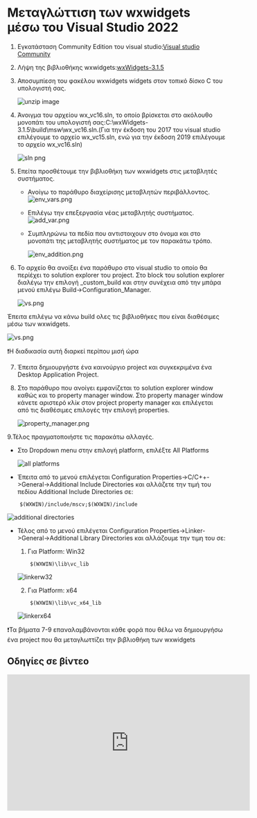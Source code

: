 # Μεταγλώττιση των wxwidgets μέσω του Visual Studio 2022

1. Εγκατάσταση Community Edition του visual studio:[Visual studio Community](https://visualstudio.microsoft.com/thank-you-downloading-visual-studio/?sku=Community&rel=17)

2. Λήψη της βιβλιοθήκης wxwidgets:[wxWidgets-3.1.5](https://github.com/wxWidgets/wxWidgets/releases/download/v3.1.5/wxWidgets-3.1.5.zip)

3. Αποσυμπίεση του φακέλου wxwidgets widgets στον τοπικό δίσκο C του υπολογιστή σας.

    ![unzip image](./vs_wxwidgets_src/unzipwx.png)

4. Άνοιγμα του αρχείου wx_vc16.sln, το οποίο βρίσκεται στο ακόλουθο μονοπάτι του υπολογιστή σας:C:\wxWidgets-3.1.5\build\msw\wx_vc16.sln.(Για την έκδοση του 2017 του visual studio επιλέγουμε το αρχείο wx_vc15.sln, ενώ για την έκδοση 2019 επιλέγουμε το αρχείο wx_vc16.sln)

    ![sln png](./vs_wxwidgets_src/sln_selection.png)

5. Επείτα προσθέτουμε την βιβλιοθήκη των wxwidgets στις μεταβλητές συστήματος.

    * Ανοίγω το παράθυρο διαχείρισης μεταβλητών περιβάλλοντος.
        ![env_vars.png](./vs_wxwidgets_src/enviromental_vars.png)
    

    * Επιλέγω την επεξεργασία νέας μεταβλητής συστήματος.
        ![add_var.png](./vs_wxwidgets_src/edit_env_var.png)
    
    * Συμπληρώνω τα πεδία που αντιστοιχουν στο όνομα και στο μονοπάτι της μεταβλητής συστήματος με τον παρακάτω τρόπο.

        ![env_addition.png](./vs_wxwidgets_src/wxwidgets_sys_var.png)

6. Το αρχείο θα ανοίξει ένα παράθυρο στο visual studio το οποίο θα περίέχει το solution explorer του project. Στο block του solution explorer διαλέγω την επιλογή _custom_build και στην συνέχεια από την μπάρα μενού επιλέγω Build->Configuration_Manager. 

    ![vs.png](./vs_wxwidgets_src/vs_1.png)

Έπειτα επιλέγω να κάνω build ολες τις βιβλιοθήκες που είναι διαθέσιμες μέσω των wxwidgets.

   ![vs.png](./vs_wxwidgets_src/vs_build.png)

:exclamation:Η διαδικασία αυτή διαρκεί περίπου μισή ώρα

7. Έπειτα δημιουργήστε ένα καινούργιο project και συγκεκριμένα ένα Desktop Application Project.

8. Στο παράθυρο που ανοίγει εμφανίζεται το solution explorer window καθώς και το property manager window. Στο property manager window κάνετε αριστερό κλίκ στον project property manager και επιλέγεται από τις διαθέσιμες επιλογές την επιλογή properties.

    ![property_manager.png](./vs_wxwidgets_src/property_manager.png)

9.Τέλος πραγματοποιήστε τις παρακάτω αλλαγές.

  * Στο Dropdown menu στην επιλογή platform, επιλέξτε All Platforms

    ![all platforms](./vs_wxwidgets_src/all_platforms.png)

  *   Έπειτα από το μενού επιλέγεται Configuration Properties->C/C++->General->Additional Include Directories και αλλάζετε την τιμή του πεδίου Additional Include Directories σε:
```
    $(WXWIN)/include/mscv;$(WXWIN)/include
```

![additional directories](./vs_wxwidgets_src/additional_directories.png)

  * Τέλος από το μενού επιλέγεται Configuration Properties->Linker->General->Additional Library Directories και αλλάζουμε την τιμη του σε:
  
    1. Για Platform: Win32
    ```
        $(WXWIN)\lib\vc_lib
    ```
    ![linkerw32](./vs_wxwidgets_src/win32_linker.png)

    2. Για Platform: x64
    ```
        $(WXWIN)\lib\vc_x64_lib
    ```
    ![linkerx64](./vs_wxwidgets_src/x64_wx.png)


:exclamation:Τα βήματα 7-9 επαναλαμβάνονται κάθε φορά που θέλω να δημιουργήσω ένα project που θα μεταγλωττίζει την βιβλιοθήκη των wxwidgets

## Οδηγίες σε βίντεο

<iframe width="560" height="315" src="https://www.youtube.com/embed/oR6ErgnfymE" title="YouTube video player" frameborder="0" allow="accelerometer; autoplay; clipboard-write; encrypted-media; gyroscope; picture-in-picture" allowfullscreen></iframe>